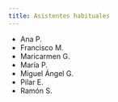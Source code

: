 ```yaml
---
title: Asistentes habituales
---
```


* Ana P.
* Francisco M.
* Maricarmen G.
* María P.
* Miguel Ángel G.
* Pilar E.
* Ramón S.
